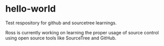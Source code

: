 # hello-world
Test respository for github and sourcetree learnings.

Ross is currently working on learning the proper usage of source control using open source tools like SourceTree and GitHub.
